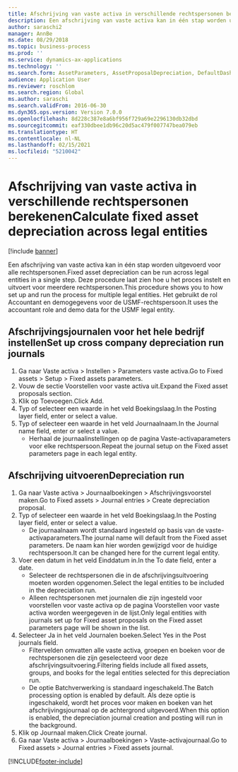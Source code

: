 ```yaml
---
title: Afschrijving van vaste activa in verschillende rechtspersonen berekenen
description: Een afschrijving van vaste activa kan in één stap worden uitgevoerd voor alle rechtspersonen.
author: saraschi2
manager: AnnBe
ms.date: 08/29/2018
ms.topic: business-process
ms.prod: ''
ms.service: dynamics-ax-applications
ms.technology: ''
ms.search.form: AssetParameters, AssetProposalDepreciation, DefaultDashboard, LedgerJournalTable
audience: Application User
ms.reviewer: roschlom
ms.search.region: Global
ms.author: saraschi
ms.search.validFrom: 2016-06-30
ms.dyn365.ops.version: Version 7.0.0
ms.openlocfilehash: 8d228c387e8a6bf956f729a69e2296130db32dbd
ms.sourcegitcommit: eaf330dbee1db96c20d5ac479f007747bea079eb
ms.translationtype: HT
ms.contentlocale: nl-NL
ms.lasthandoff: 02/15/2021
ms.locfileid: "5210042"
---
```

# <a name="calculate-fixed-asset-depreciation-across-legal-entities"></a><span data-ttu-id="360f7-103">Afschrijving van vaste activa in verschillende rechtspersonen berekenen</span><span class="sxs-lookup"><span data-stu-id="360f7-103">Calculate fixed asset depreciation across legal entities</span></span>

[!include [banner](../../includes/banner.md)]

<span data-ttu-id="360f7-104">Een afschrijving van vaste activa kan in één stap worden uitgevoerd voor alle rechtspersonen.</span><span class="sxs-lookup"><span data-stu-id="360f7-104">Fixed asset depreciation can be run across legal entities in a single step.</span></span> <span data-ttu-id="360f7-105">Deze procedure laat zien hoe u het proces instelt en uitvoert voor meerdere rechtspersonen.</span><span class="sxs-lookup"><span data-stu-id="360f7-105">This procedure shows you to how set up and run the process for multiple legal entities.</span></span> <span data-ttu-id="360f7-106">Het gebruikt de rol Accountant en demogegevens voor de USMF-rechtspersoon.</span><span class="sxs-lookup"><span data-stu-id="360f7-106">It uses the accountant role and demo data for the USMF legal entity.</span></span>


## <a name="set-up-cross-company-depreciation-run-journals"></a><span data-ttu-id="360f7-107">Afschrijvingsjournalen voor het hele bedrijf instellen</span><span class="sxs-lookup"><span data-stu-id="360f7-107">Set up cross company depreciation run journals</span></span>
1. <span data-ttu-id="360f7-108">Ga naar Vaste activa > Instellen > Parameters vaste activa.</span><span class="sxs-lookup"><span data-stu-id="360f7-108">Go to Fixed assets > Setup > Fixed assets parameters.</span></span>
2. <span data-ttu-id="360f7-109">Vouw de sectie Voorstellen voor vaste activa uit.</span><span class="sxs-lookup"><span data-stu-id="360f7-109">Expand the Fixed asset proposals section.</span></span>
3. <span data-ttu-id="360f7-110">Klik op Toevoegen.</span><span class="sxs-lookup"><span data-stu-id="360f7-110">Click Add.</span></span>
4. <span data-ttu-id="360f7-111">Typ of selecteer een waarde in het veld Boekingslaag.</span><span class="sxs-lookup"><span data-stu-id="360f7-111">In the Posting layer field, enter or select a value.</span></span>
5. <span data-ttu-id="360f7-112">Typ of selecteer een waarde in het veld Journaalnaam.</span><span class="sxs-lookup"><span data-stu-id="360f7-112">In the Journal name field, enter or select a value.</span></span>
    * <span data-ttu-id="360f7-113">Herhaal de journaalinstellingen op de pagina Vaste-activaparameters voor elke rechtspersoon.</span><span class="sxs-lookup"><span data-stu-id="360f7-113">Repeat the journal setup on the Fixed asset parameters page in each legal entity.</span></span>  

## <a name="depreciation-run"></a><span data-ttu-id="360f7-114">Afschrijving uitvoeren</span><span class="sxs-lookup"><span data-stu-id="360f7-114">Depreciation run</span></span>
1. <span data-ttu-id="360f7-115">Ga naar Vaste activa > Journaalboekingen > Afschrijvingsvoorstel maken.</span><span class="sxs-lookup"><span data-stu-id="360f7-115">Go to Fixed assets > Journal entries > Create depreciation proposal.</span></span>
2. <span data-ttu-id="360f7-116">Typ of selecteer een waarde in het veld Boekingslaag.</span><span class="sxs-lookup"><span data-stu-id="360f7-116">In the Posting layer field, enter or select a value.</span></span>
    * <span data-ttu-id="360f7-117">De journaalnaam wordt standaard ingesteld op basis van de vaste-activaparameters.</span><span class="sxs-lookup"><span data-stu-id="360f7-117">The journal name will default from the Fixed asset parameters.</span></span> <span data-ttu-id="360f7-118">De naam kan hier worden gewijzigd voor de huidige rechtspersoon.</span><span class="sxs-lookup"><span data-stu-id="360f7-118">It can be changed here for the current legal entity.</span></span>  
3. <span data-ttu-id="360f7-119">Voer een datum in het veld Einddatum in.</span><span class="sxs-lookup"><span data-stu-id="360f7-119">In the To date field, enter a date.</span></span>
    * <span data-ttu-id="360f7-120">Selecteer de rechtspersonen die in de afschrijvingsuitvoering moeten worden opgenomen.</span><span class="sxs-lookup"><span data-stu-id="360f7-120">Select the legal entities to be included in the depreciation run.</span></span>  
    * <span data-ttu-id="360f7-121">Alleen rechtspersonen met journalen die zijn ingesteld voor voorstellen voor vaste activa op de pagina Voorstellen voor vaste activa worden weergegeven in de lijst.</span><span class="sxs-lookup"><span data-stu-id="360f7-121">Only legal entities with journals set up for Fixed asset proposals on the Fixed asset parameters page will be shown in the list.</span></span>  
4. <span data-ttu-id="360f7-122">Selecteer Ja in het veld Journalen boeken.</span><span class="sxs-lookup"><span data-stu-id="360f7-122">Select Yes in the Post journals field.</span></span>
    * <span data-ttu-id="360f7-123">Filtervelden omvatten alle vaste activa, groepen en boeken voor de rechtspersonen die zijn geselecteerd voor deze afschrijvingsuitvoering.</span><span class="sxs-lookup"><span data-stu-id="360f7-123">Filtering fields include all fixed assets, groups, and books for the legal entities selected for this depreciation run.</span></span>  
    * <span data-ttu-id="360f7-124">De optie Batchverwerking is standaard ingeschakeld.</span><span class="sxs-lookup"><span data-stu-id="360f7-124">The Batch processing option is enabled by default.</span></span> <span data-ttu-id="360f7-125">Als deze optie is ingeschakeld, wordt het proces voor maken en boeken van het afschrijvingsjournaal op de achtergrond uitgevoerd.</span><span class="sxs-lookup"><span data-stu-id="360f7-125">When this option is enabled, the depreciation journal creation and posting will run in the background.</span></span>  
5. <span data-ttu-id="360f7-126">Klik op Journaal maken.</span><span class="sxs-lookup"><span data-stu-id="360f7-126">Click Create journal.</span></span>
6. <span data-ttu-id="360f7-127">Ga naar Vaste activa > Journaalboekingen > Vaste-activajournaal.</span><span class="sxs-lookup"><span data-stu-id="360f7-127">Go to Fixed assets > Journal entries > Fixed assets journal.</span></span>



[!INCLUDE[footer-include](../../../includes/footer-banner.md)]